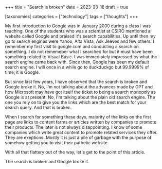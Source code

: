 +++
title = "Search is broken"
date = 2023-03-18
draft = true

[taxonomies]
categories = ["technology"]
tags = ["thoughts"]
+++

My first introduction to Google was in January 2000 during a class I was teaching. One of the students who was a scientist at CSIRO mentioned a website called Google and praised it's search capabilities. Up until then my go to search engines were Yahoo, Alta Vista, Ask Jeeves and few others. I remember my first visit to google.com and conducting a search on something. I do not rememeber what I searched for but it must have been something related to Visual Basic. I was immediately impressed by what the search engine came back with. Since then, Google has been my default search engine. I will once in a while go to duckduckgo but 99.9999% of time, it is Google.

But since last few years, I have observed that the search is broken and Google broke it. No, I'm not talking about the advances made by GPT and how Microsoft may have got itself the ticket to being a search monopoly as Google is at present. No, I'm talking about the plain old search engine. The one you rely on to give you the links which are the best match for your search query. And that is broken.

When I search for something these days, majority of the links on the first page are links to content farms or articles written by companies to promote their products. The later is not always disappointing. I know of some companies which write great content to promote related services they offer. They are exeptions. Mostly it is just a pile of garbage with the purpose of somehow getting you to visit their pathetic website.

With all that flattery out of the way, let's get to the point of this article. 

The search is broken and Google broke it.